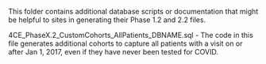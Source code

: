 This folder contains additional database scripts or documentation that might be helpful to sites in generating their Phase 1.2 and 2.2 files.

4CE_PhaseX.2_CustomCohorts_AllPatients_DBNAME.sql - The code in this file generates additional cohorts to capture all patients with a visit on or after Jan 1, 2017, even if they have never been tested for COVID.
